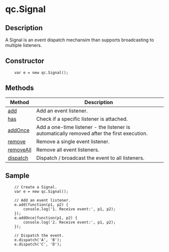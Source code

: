 # qc.Signal

## Description
A Signal is an event dispatch mechansim than supports broadcasting to multiple listeners.

## Constructor
````
	var e = new qc.Signal();
````

## Methods
| Method | Description |
| ------------- |-------------|
| [add](add.md) | Add an event listener. |
| [has](has.md) | Check if a specific listener is attached. |
| [addOnce](addOnce.md) | Add a one-time listener - the listener is automatically removed after the first execution. |
| [remove](remove.md) | Remove a single event listener. |
| [removeAll](removeAll.md) | Remove all event listeners. |
| [dispatch](dispatch.md) | Dispatch / broadcast the event to all listeners. |

## Sample
````
	// Create a Signal.
	var e = new qc.Signal();

	// Add an event listener.
	e.add(function(p1, p2) {
		console.log('1. Receive event:', p1, p2);
	});
	e.addOnce(function(p1, p2) {
		console.log('2. Receive event:', p1, p2);
	});

	// Dispatch the event.
	e.dispatch('A', 'B');
	e.dispatch('C', 'D');
````